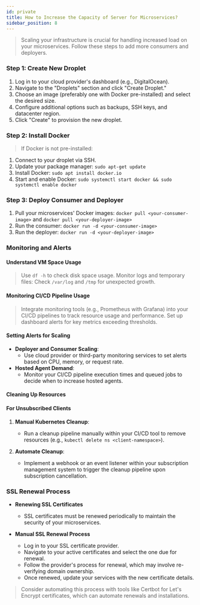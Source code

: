 ```yaml
---
id: private
title: How to Increase the Capacity of Server for Microservices?
sidebar_position: 8
---
```


> Scaling your infrastructure is crucial for handling increased load on your microservices. Follow these steps to add more consumers and deployers.

### Step 1: Create New Droplet

1. Log in to your cloud provider's dashboard (e.g., DigitalOcean).
2. Navigate to the "Droplets" section and click "Create Droplet."
3. Choose an image (preferably one with Docker pre-installed) and select the desired size.
4. Configure additional options such as backups, SSH keys, and datacenter region.
5. Click "Create" to provision the new droplet.

### Step 2: Install Docker

> If Docker is not pre-installed:

1. Connect to your droplet via SSH.
2. Update your package manager: `sudo apt-get update`
3. Install Docker: `sudo apt install docker.io`
4. Start and enable Docker: `sudo systemctl start docker && sudo systemctl enable docker`

### Step 3: Deploy Consumer and Deployer

1. Pull your microservices' Docker images: `docker pull <your-consumer-image>` and `docker pull <your-deployer-image>`
2. Run the consumer: `docker run -d <your-consumer-image>`
3. Run the deployer: `docker run -d <your-deployer-image>`

### Monitoring and Alerts

#### Understand VM Space Usage

> Use `df -h` to check disk space usage.
> Monitor logs and temporary files: Check `/var/log` and `/tmp` for unexpected growth.

#### Monitoring CI/CD Pipeline Usage

> Integrate monitoring tools (e.g., Prometheus with Grafana) into your CI/CD pipelines to track resource usage and performance.
> Set up dashboard alerts for key metrics exceeding thresholds.

#### Setting Alerts for Scaling

- **Deployer and Consumer Scaling**: 
   - Use cloud provider or third-party monitoring services to set alerts based on CPU, memory, or request rate.
- **Hosted Agent Demand**: 
   - Monitor your CI/CD pipeline execution times and queued jobs to decide when to increase hosted agents.

#### Cleaning Up Resources

#### For Unsubscribed Clients

1. **Manual Kubernetes Cleanup**:
   - Run a cleanup pipeline manually within your CI/CD tool to remove resources (e.g., `kubectl delete ns <client-namespace>`).

2. **Automate Cleanup**:
   - Implement a webhook or an event listener within your subscription management system to trigger the cleanup pipeline upon subscription cancellation.

### SSL Renewal Process

- **Renewing SSL Certificates**

   - SSL certificates must be renewed periodically to maintain the security of your microservices.

- **Manual SSL Renewal Process**

   - Log in to your SSL certificate provider.
   - Navigate to your active certificates and select the one due for renewal.
   - Follow the provider's process for renewal, which may involve re-verifying domain ownership.
   - Once renewed, update your services with the new certificate details.

> Consider automating this process with tools like Certbot for Let's Encrypt certificates, which can automate renewals and installations.
